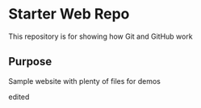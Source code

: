 # Starter Web Repo

This repository is for showing how Git and GitHub work

## Purpose

Sample website with plenty of files for demos

edited
